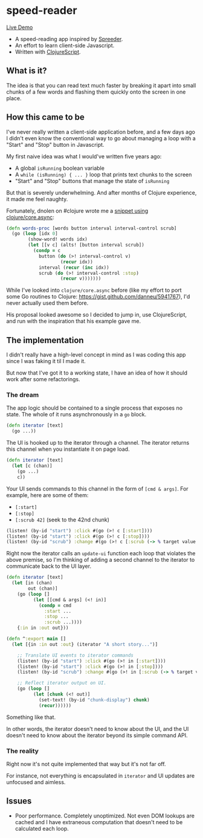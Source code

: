
# speed-reader

[Live Demo](http://danneu.com/speed-reader)

- A speed-reading app inspired by [Spreeder](http://spreader.com).
- An effort to learn client-side Javascript.
- Written with [ClojureScript](https://github.com/clojure/clojurescript).

## What is it?

The idea is that you can read text much faster by breaking it apart into small chunks of a few words and flashing them quickly onto the screen in one place. 

## How this came to be

I've never really written a client-side application before, and a few days ago I didn't even know the conventional way to go about managing a loop with a "Start" and "Stop" button in Javascript. 

My first naive idea was what I would've written five years ago: 

- A global `isRunning` boolean variable
- A `while (isRunning) { ... }` loop that prints text chunks to the screen
- "Start" and "Stop" buttons that manage the state of `isRunning`

But that is severely underwhelming. And after months of Clojure experience, it made me feel naughty.

Fortunately, dnolen on #clojure wrote me a [snippet using clojure/core.async](https://gist.github.com/swannodette/6330038):

``` clojure
(defn words-proc [words button interval interval-control scrub]
  (go (loop [idx 0]
        (show-word! words idx)
        (let [[v c] (alts! [button interval scrub])
          (condp = c
            button (do (>! interval-control v)
                    (recur idx))
            interval (recur (inc idx))
            scrub (do (>! interval-control :stop)
                    (recur v)))))))
```

While I've looked into `clojure/core.async` before (like my effort to port some Go routines to Clojure: https://gist.github.com/danneu/5941767), I'd never actually used them before.

His proposal looked awesome so I decided to jump in, use ClojureScript, and run with the inspiration that his example gave me.

## The implementation

I didn't really have a high-level concept in mind as I was coding this app since I was faking it til I made it.

But now that I've got it to a working state, I have an idea of how it should work after some refactorings.

### The dream

The app logic should be contained to a single process that exposes no state. The whole of it runs asynchronously in a `go` block.

``` clojure
(defn iterator [text] 
  (go ...))
```

The UI is hooked up to the iterator through a channel. The iterator returns this channel when you instantiate it on page load.

``` clojure
(defn iterator [text] 
  (let [c (chan)]
    (go ...)
    c))
```

Your UI sends commands to this channel in the form of `[cmd & args]`. For example, here are some of them:

- `[:start]`
- `[:stop]`
- `[:scrub 42]` (seek to the 42nd chunk)

``` clojure
(listen! (by-id "start") :click #(go (>! c [:start])))
(listen! (by-id "start") :click #(go (>! c [:stop])))
(listen! (by-id "scrub") :change #(go (>! c [:scrub (-> % target value int)])))
```

Right now the iterator calls an `update-ui` function each loop that violates the above premise, so I'm thinking of adding a second channel to the iterator to communicate back to the UI layer.

``` clojure
(defn iterator [text] 
  (let [in (chan)
        out (chan)]
    (go (loop []
          (let [[cmd & args] (<! in)]
            (condp = cmd
              :start ...
              :stop ...
              :scrub ...))))
    {:in in :out out}))

(defn ^:export main []
  (let [{in :in out :out} (iterator "A short story...")]

    ;; Translate UI events to iterator commands
    (listen! (by-id "start") :click #(go (>! in [:start])))
    (listen! (by-id "start") :click #(go (>! in [:stop])))
    (listen! (by-id "scrub") :change #(go (>! in [:scrub (-> % target value int)])))

    ;; Reflect iterator output on UI.
    (go (loop []
          (let [chunk (<! out)]
            (set-text! (by-id "chunk-display") chunk)
            (recur))))))
```

Something like that.

In other words, the iterator doesn't need to know about the UI, and the UI doesn't need to know about the iterator beyond its simple command API.

### The reality

Right now it's not quite implemented that way but it's not far off. 

For instance, not everything is encapsulated in `iterator` and UI updates are unfocused and aimless.

## Issues

- Poor performance. Completely unoptimized. Not even DOM lookups are cached and I have extraneous computation that doesn't need to be calculated each loop.

